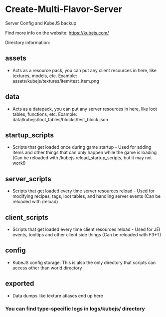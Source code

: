 # Create-Multi-Flavor-Server

Server Config and KubeJS backup

Find more info on the website: https://kubejs.com/

Directory information:

## assets

- Acts as a resource pack, you can put any client resources in here, like textures, models, etc. Example: assets/kubejs/textures/item/test_item.png

## data

- Acts as a datapack, you can put any server resources in here, like loot tables, functions, etc. Example: data/kubejs/loot_tables/blocks/test_block.json

## startup_scripts

- Scripts that get loaded once during game startup - Used for adding items and other things that can only happen while the game is loading (Can be reloaded with /kubejs reload_startup_scripts, but it may not work!)

## server_scripts

- Scripts that get loaded every time server resources reload - Used for modifying recipes, tags, loot tables, and handling server events (Can be reloaded with /reload)

## client_scripts

- Scripts that get loaded every time client resources reload - Used for JEI events, tooltips and other client side things (Can be reloaded with F3+T)

## config

- KubeJS config storage. This is also the only directory that scripts can access other than world directory

## exported

- Data dumps like texture atlases end up here

### You can find type-specific logs in logs/kubejs/ directory
